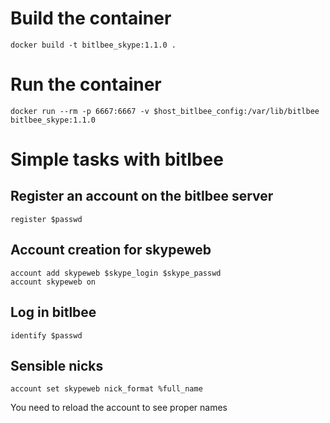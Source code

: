 Build the container
===================

    docker build -t bitlbee_skype:1.1.0 .

Run the container
=================

    docker run --rm -p 6667:6667 -v $host_bitlbee_config:/var/lib/bitlbee bitlbee_skype:1.1.0

Simple tasks with bitlbee
=========================

Register an account on the bitlbee server
-----------------------------------------

    register $passwd

Account creation for skypeweb
-----------------------------

    account add skypeweb $skype_login $skype_passwd
    account skypeweb on

Log in bitlbee
--------------

    identify $passwd

Sensible nicks
--------------

    account set skypeweb nick_format %full_name

You need to reload the account to see proper names
